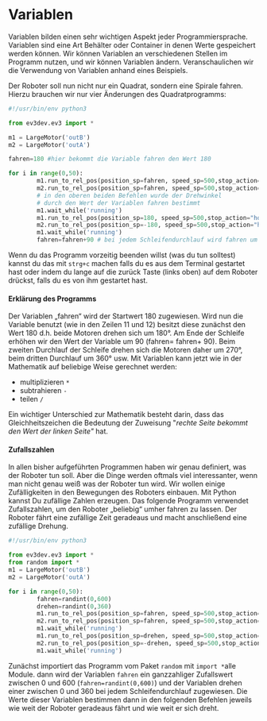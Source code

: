 # Variablen

Variablen bilden einen sehr wichtigen Aspekt jeder Programmiersprache. Variablen sind eine Art Behälter oder Container in denen Werte gespeichert werden können. Wir können Variablen an verschiedenen Stellen im Programm nutzen, und wir können Variablen ändern. Veranschaulichen wir die Verwendung von Variablen anhand eines Beispiels.

Der Roboter soll nun nicht nur ein Quadrat, sondern eine Spirale fahren. Hierzu brauchen wir nur vier Änderungen des  Quadratprogramms:

```python
#!/usr/bin/env python3

from ev3dev.ev3 import *

m1 = LargeMotor('outB')
m2 = LargeMotor('outA')

fahren=180 #hier bekommt die Variable fahren den Wert 180

for i in range(0,50):
        m1.run_to_rel_pos(position_sp=fahren, speed_sp=500,stop_action="hold")
        m2.run_to_rel_pos(position_sp=fahren, speed_sp=500,stop_action="hold")
        # in den oberen beiden Befehlen wurde der Drehwinkel
        # durch den Wert der Variablen fahren bestimmt 
        m1.wait_while('running')
        m1.run_to_rel_pos(position_sp=180, speed_sp=500,stop_action="hold")
        m2.run_to_rel_pos(position_sp=-180, speed_sp=500,stop_action="hold")
        m1.wait_while('running')
        fahren=fahren+90 # bei jedem Schleifendurchlauf wird fahren um 90 vergrößert 
```

Wenn du das Programm vorzeitig beenden willst \(was du tun solltest\) kannst du das mit `strg+c` machen falls du es aus dem Terminal gestartet hast oder indem du lange auf die zurück Taste \(links oben\) auf dem Roboter drückst, falls du es von ihm gestartet hast.

#### Erklärung des Programms

Der Variablen „fahren“ wird der Startwert 180 zugewiesen. Wird nun die Variable benutzt \(wie in den Zeilen 11 und 12\) besitzt diese zunächst den Wert 180 d.h. beide Motoren drehen sich um 180°. Am Ende der Schleife erhöhen wir den Wert der Variable um 90 \(fahren= fahren+ 90\). Beim zweiten Durchlauf der Schleife drehen sich die Motoren daher um 270°, beim dritten Durchlauf um 360° usw. Mit Variablen kann jetzt wie in der Mathematik auf beliebige Weise gerechnet werden: 

* multiplizieren `*`
* subtrahieren `-`
* teilen `/`

Ein wichtiger Unterschied zur Mathematik besteht darin, dass das Gleichheitszeichen die Bedeutung der Zuweisung "_rechte Seite bekommt den Wert der linken Seite"_ hat.

#### Zufallszahlen

In allen bisher aufgeführten Programmen haben wir genau definiert, was der Roboter tun soll. Aber die Dinge werden oftmals viel interessanter, wenn man nicht genau weiß was der Roboter tun wird. Wir wollen einige Zufälligkeiten in den Bewegungen des Roboters einbauen. Mit Python kannst Du zufällige Zahlen erzeugen. Das folgende Programm verwendet Zufallszahlen, um den Roboter „beliebig“ umher fahren zu lassen. Der Roboter fährt eine zufällige Zeit geradeaus und macht anschließend eine zufällige Drehung.

```python
#!/usr/bin/env python3

from ev3dev.ev3 import *
from random import *
m1 = LargeMotor('outB')
m2 = LargeMotor('outA')

for i in range(0,50):
        fahren=randint(0,600)
        drehen=randint(0,360)
        m1.run_to_rel_pos(position_sp=fahren, speed_sp=500,stop_action="hold")
        m2.run_to_rel_pos(position_sp=fahren, speed_sp=500,stop_action="hold")
        m1.wait_while('running')
        m1.run_to_rel_pos(position_sp=drehen, speed_sp=500,stop_action="hold")
        m2.run_to_rel_pos(position_sp=-drehen, speed_sp=500,stop_action="hold")
        m1.wait_while('running')

```

Zunächst importiert das Programm vom Paket `random` mit `import *`alle Module. dann wird der Variablen `fahren` ein ganzzahliger Zufallswert zwischen 0 und 600 \(`fahren=randint(0,600)`\) und der Variablen drehen einer zwischen 0 und 360 bei jedem Schleifendurchlauf zugewiesen. Die Werte dieser Variablen bestimmen dann in den folgenden Befehlen jeweils wie weit der Roboter geradeaus fährt und wie weit er sich dreht.  

